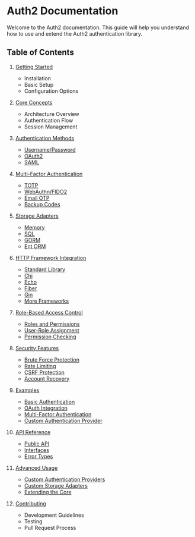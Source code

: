 # Auth2 Documentation

Welcome to the Auth2 documentation. This guide will help you understand how to use and extend the Auth2 authentication library.

## Table of Contents

1. [Getting Started](./getting-started.md)
   - Installation
   - Basic Setup
   - Configuration Options

2. [Core Concepts](./core-concepts.md)
   - Architecture Overview
   - Authentication Flow
   - Session Management

3. [Authentication Methods](./auth-methods/README.md)
   - [Username/Password](./auth-methods/basic.md)
   - [OAuth2](./auth-methods/oauth2.md)
   - [SAML](./auth-methods/saml.md)

4. [Multi-Factor Authentication](./mfa/README.md)
   - [TOTP](./mfa/totp.md)
   - [WebAuthn/FIDO2](./mfa/webauthn.md)
   - [Email OTP](./mfa/email-otp.md)
   - [Backup Codes](./mfa/backup-codes.md)

5. [Storage Adapters](./storage/README.md)
   - [Memory](./storage/memory.md)
   - [SQL](./storage/sql.md)
   - [GORM](./storage/gorm.md)
   - [Ent ORM](./storage/ent.md)

6. [HTTP Framework Integration](./http/README.md)
   - [Standard Library](./http/std.md)
   - [Chi](./http/chi.md)
   - [Echo](./http/echo.md)
   - [Fiber](./http/fiber.md)
   - [Gin](./http/gin.md)
   - [More Frameworks](./http/other.md)

7. [Role-Based Access Control](./rbac/README.md)
   - [Roles and Permissions](./rbac/roles.md)
   - [User-Role Assignment](./rbac/assignment.md)
   - [Permission Checking](./rbac/checking.md)

8. [Security Features](./security/README.md)
   - [Brute Force Protection](./security/brute-force.md)
   - [Rate Limiting](./security/rate-limiting.md)
   - [CSRF Protection](./security/csrf.md)
   - [Account Recovery](./security/account-recovery.md)

9. [Examples](./examples/README.md)
   - [Basic Authentication](./examples/basic-auth.md)
   - [OAuth Integration](./examples/oauth.md)
   - [Multi-Factor Authentication](./examples/mfa.md)
   - [Custom Authentication Provider](./examples/custom-provider.md)

10. [API Reference](./api/README.md)
    - [Public API](./api/public.md)
    - [Interfaces](./api/interfaces.md)
    - [Error Types](./api/errors.md)

11. [Advanced Usage](./advanced/README.md)
    - [Custom Authentication Providers](./advanced/custom-auth.md)
    - [Custom Storage Adapters](./advanced/custom-storage.md)
    - [Extending the Core](./advanced/extending.md)

12. [Contributing](./contributing.md)
    - Development Guidelines
    - Testing
    - Pull Request Process